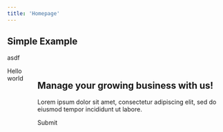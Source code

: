```yaml
---
title: 'Homepage'
---
```


## Simple Example

asdf

<div class='columns'>
	<div class='column'>
		Hello world
	</div>
	<div class='column'>
		<vue-form	id='form-1' :submit='this.onSubmit'>
			<h2>Manage your growing business with us!</h2>
			<p>Lorem ipsum dolor sit amet, consectetur adipiscing elit, sed do eiusmod tempor incididunt ut labore.</p>
			<input-field name='form-1-name' placeholder='First and last name'></input-field>
			<input-field name='form-1-email' placeholder='Email address'></input-field>
			<btn type='submit'> Submit </btn>
		</vue-form>
	</div>
</div>

